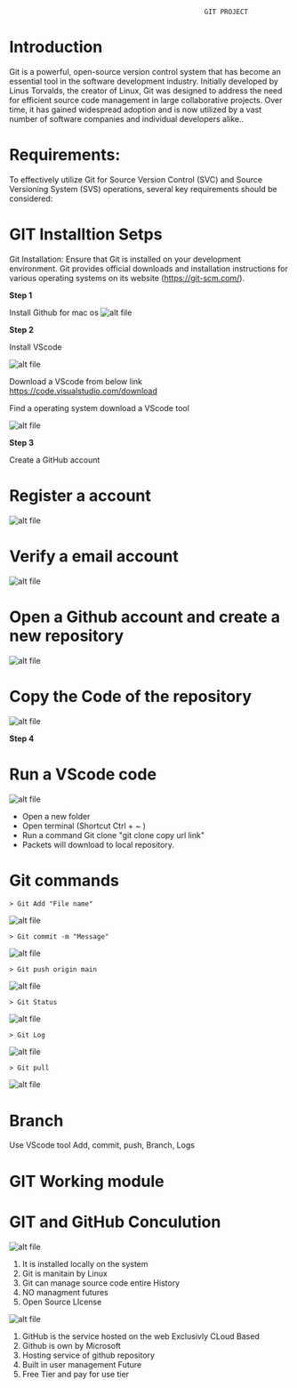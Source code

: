                                                      GIT PROJECT

# Introduction
   Git is a powerful, open-source version control system that has become an essential tool in the software development industry. Initially developed by Linus Torvalds, the creator of Linux, Git was designed to address the need for efficient source code management in large collaborative projects. Over time, it has gained widespread adoption and is now utilized by a vast number of software companies and individual developers alike..
# Requirements:
   To effectively utilize Git for Source Version Control (SVC) and Source Versioning System (SVS) operations, several key requirements should be considered:

# GIT Installtion Setps

Git Installation: Ensure that Git is installed on your development environment. Git provides official downloads and installation instructions for various operating systems on its website (https://git-scm.com/).

**Step 1**

  Install Github for mac os
  ![alt file](Images/GitforMacos.png)

**Step 2**

  Install VScode
  
  ![alt file](Images/app-icon.png)

  Download a VScode from below link
  https://code.visualstudio.com/download

  Find a operating system download a VScode tool
  
  ![alt file](Images/VS%20code.png)


**Step 3**

  Create a GitHub account 

  
  # Register a account
  
  ![alt file](Images/Git%20account.png)
 
 
 
  # Verify a email account

  ![alt file](Images/Verification.png)

 
 
  # Open a Github account and create a new repository

  ![alt file](Images/Firstrepository.png)

  
  
  # Copy the Code of the repository 

   ![alt file](Images/copycopy.png)

  
**Step 4**

  # Run a VScode code 

  ![alt file](Images/VS.png)

  * Open a new folder
  * Open terminal (Shortcut Ctrl + ~ )
  * Run a command Git clone "git clone copy url link"
  * Packets will download to local repository.

  # Git commands
    
    > Git Add "File name"

![alt file](Images/Add.png)

    > Git commit -m "Message"

![alt file](Images/Commit.png)

    > Git push origin main

![alt file](Images/Push.png)


    > Git Status

![alt file](Images/Status.png)

    > Git Log

![alt file](Images/Git%20Logs.png)

    > Git pull

![alt file](Images/Push.png)
    
  # Branch

  Use VScode tool Add, commit, push, Branch, Logs 

# GIT Working module


# GIT and GitHub Conculution
                                 
![alt file](Images/Git.png)                          
1) It is installed locally on the system 
2) Git is manitain by Linux
3) Git can manage source code entire History  
4) NO managment futures                 
5) Open Source LIcense 

![alt file](Images/Github.png)
1) GitHub is the service hosted on the web Exclusivly CLoud Based
2) Github is own by Microsoft
3) Hosting service of github repository
4) Built in user management Future
5) Free Tier and pay for use tier

[def]: Images/Push.png